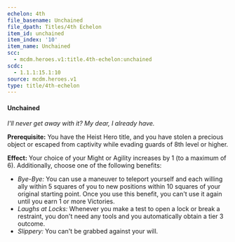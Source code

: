 ```yaml
---
echelon: 4th
file_basename: Unchained
file_dpath: Titles/4th Echelon
item_id: unchained
item_index: '10'
item_name: Unchained
scc:
  - mcdm.heroes.v1:title.4th-echelon:unchained
scdc:
  - 1.1.1:15.1:10
source: mcdm.heroes.v1
type: title/4th-echelon
---
```


#### Unchained

*I'll never get away with it? My dear, I already have.*

**Prerequisite:** You have the Heist Hero title, and you have stolen a precious object or escaped from captivity while evading guards of 8th level or higher.

**Effect:** Your choice of your Might or Agility increases by 1 (to a maximum of 6). Additionally, choose one of the following benefits:

- *Bye-Bye:* You can use a maneuver to teleport yourself and each willing ally within 5 squares of you to new positions within 10 squares of your original starting point. Once you use this benefit, you can't use it again until you earn 1 or more Victories.
- *Laughs at Locks:* Whenever you make a test to open a lock or break a restraint, you don't need any tools and you automatically obtain a tier 3 outcome.
- *Slippery:* You can't be grabbed against your will.
